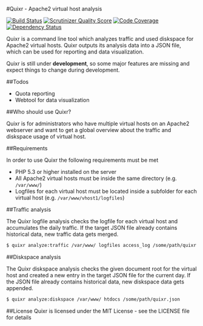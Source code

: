 #Quixr - Apache2 virtual host analysis

[![Build Status](https://travis-ci.org/derhansen/quixr.png?branch=develop)](https://travis-ci.org/derhansen/quixr)
[![Scrutinizer Quality Score](https://scrutinizer-ci.com/g/derhansen/quixr/badges/quality-score.png?s=11465c0dd3d311aee21755773ce8d6cdee6b6a6f)](https://scrutinizer-ci.com/g/derhansen/quixr/)
[![Code Coverage](https://scrutinizer-ci.com/g/derhansen/quixr/badges/coverage.png?s=25346efac4d6a7dd41a73e3745027229becdd797)](https://scrutinizer-ci.com/g/derhansen/quixr/)
[![Dependency Status](https://www.versioneye.com/user/projects/53098aa5ec1375991b000016/badge.png)](https://www.versioneye.com/user/projects/53098aa5ec1375991b000016)

Quixr is a command line tool which analyzes traffic and used diskspace for Apache2 virtual hosts. Quixr outputs its
analysis data into a JSON file, which can be used for reporting and data visualization.

Quixr is still under **development**, so some major features are missing and expect things to change during development.

##Todos

* Quota reporting
* Webtool for data visualization

##Who should use Quixr?

Quixr is for administrators who have multiple virtual hosts on an Apache2 webserver and want to get a global overview
about the traffic and diskspace usage of virtual host.

##Requirements

In order to use Quixr the following requirements must be met

* PHP 5.3 or higher installed on the server
* All Apache2 virtual hosts must be inside the same directory (e.g. `/var/www/`)
* Logfiles for each virtual host must be located inside a subfolder for each virtual host (e.g. `/var/www/vhost1/logfiles`)

##Traffic analysis

The Quixr logfile analysis checks the logfile for each virtual host and accumulates the daily traffic. If the target
JSON file already contains historical data, new traffic data gets merged.

``` sh
$ quixr analyze:traffic /var/www/ logfiles access_log /some/path/quixr.json common
```

##Diskspace analysis

The Quixr diskspace analysis checks the given document root for the virtual host and created a new entry in the target
JSON file for the current day. If the JSON file already contains historical data, new diskspace data gets appended.

``` sh
$ quixr analyze:diskspace /var/www/ htdocs /some/path/quixr.json
```

##License
Quixr is licensed under the MIT License - see the LICENSE file for details
